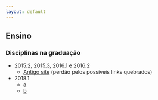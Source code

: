 ```yaml
---
layout: default
---
```


## Ensino

### Disciplinas na graduação

* 2015.2, 2015.3, 2016.1 e 2016.2
  + [Antigo site](https://sites.google.com/site/elivaldolozerfr/home) (perdão pelos possíveis links quebrados)
* 2018.1
  + [a](#)
  + [b](#)

